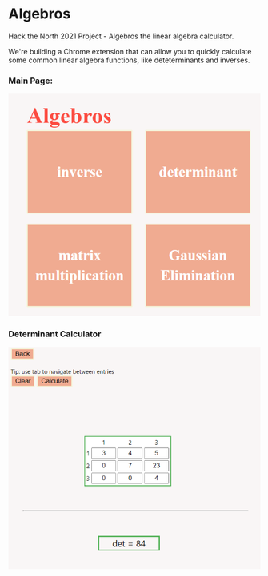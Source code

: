 # Algebros
Hack the North 2021 Project - Algebros the linear algebra calculator.

We're building a Chrome extension that can allow you to quickly calculate some common linear algebra functions, like deteterminants and inverses.

### Main Page:
![image](thumbnail.PNG)

### Determinant Calculator
![image](Functions/Determinant/demo.PNG)
